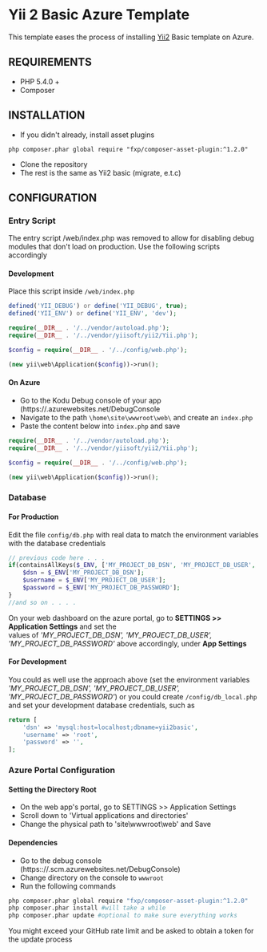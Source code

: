 Yii 2 Basic Azure Template
============================

This template eases the process of installing [Yii2](http://www.yiiframework.com/) Basic template on Azure.

REQUIREMENTS
------------

* PHP 5.4.0 + 
* Composer

INSTALLATION
------------
* If you didn't already, install asset plugins
~~~
php composer.phar global require "fxp/composer-asset-plugin:^1.2.0"
~~~
* Clone the repository
* The rest is the same as Yii2 basic (migrate, e.t.c)

CONFIGURATION
-------------

### Entry Script

The entry script /web/index.php was removed to allow for disabling debug modules that 
don't load on production. Use the following scripts accordingly

#### Development

Place this script inside `/web/index.php`

```php
defined('YII_DEBUG') or define('YII_DEBUG', true);
defined('YII_ENV') or define('YII_ENV', 'dev');

require(__DIR__ . '/../vendor/autoload.php');
require(__DIR__ . '/../vendor/yiisoft/yii2/Yii.php');

$config = require(__DIR__ . '/../config/web.php');

(new yii\web\Application($config))->run();
```

#### On Azure
* Go to the Kodu Debug console of your app (https://<app name>.azurewebsites.net/DebugConsole
* Navigate to the path `\home\site\wwwroot\web\` and create an `index.php`
* Paste the content below into `index.php` and save

```php
require(__DIR__ . '/../vendor/autoload.php');
require(__DIR__ . '/../vendor/yiisoft/yii2/Yii.php');

$config = require(__DIR__ . '/../config/web.php');

(new yii\web\Application($config))->run();
```

### Database

#### For Production
Edit the file `config/db.php` with real data to match the environment variables
with the database credentials
```php
// previous code here . . . 
if(containsAllKeys($_ENV, ['MY_PROJECT_DB_DSN', 'MY_PROJECT_DB_USER', 'MY_PROJECT_DB_PASSWORD'])){
    $dsn = $_ENV['MY_PROJECT_DB_DSN'];
    $username = $_ENV['MY_PROJECT_DB_USER'];
    $password = $_ENV['MY_PROJECT_DB_PASSWORD'];
}
//and so on . . . .
```
On your web dashboard on the azure portal, go to **SETTINGS >> Application Settings** and set the  
values of _'MY_PROJECT_DB_DSN', 'MY_PROJECT_DB_USER', 'MY_PROJECT_DB_PASSWORD'_ above accordingly, under 
**App Settings**

#### For Development 
You could as well use the approach above (set the environment variables _'MY_PROJECT_DB_DSN', 'MY_PROJECT_DB_USER', 'MY_PROJECT_DB_PASSWORD'_)
or you could create `/config/db_local.php` and set your development database credentials, such as
```php
return [
    'dsn' => 'mysql:host=localhost;dbname=yii2basic',
    'username' => 'root',
    'password' => '',
];
```

### Azure Portal Configuration
#### Setting the Directory Root
 * On the web app's portal, go to SETTINGS >> Application Settings
 * Scroll down to 'Virtual applications and directories'
 * Change the physical path to 'site\wwwroot\web' and Save
  
#### Dependencies
* Go to the debug console (https:://<appname>.scm.azurewebsites.net/DebugConsole)
* Change directory on the console to `wwwroot`
* Run the following commands
```bash
php composer.phar global require "fxp/composer-asset-plugin:^1.2.0"
php composer.phar install #will take a while
php composer.phar update #optional to make sure everything works
```
You might exceed your GitHub rate limit and be asked to obtain a token for the update process
